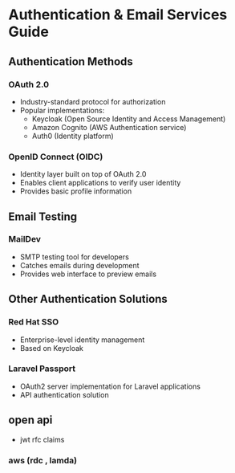 # Authentication & Email Services Guide

## Authentication Methods

### OAuth 2.0
- Industry-standard protocol for authorization
- Popular implementations:
    - Keycloak (Open Source Identity and Access Management)
    - Amazon Cognito (AWS Authentication service)
    - Auth0 (Identity platform)

### OpenID Connect (OIDC)
- Identity layer built on top of OAuth 2.0
- Enables client applications to verify user identity
- Provides basic profile information

## Email Testing

### MailDev
- SMTP testing tool for developers
- Catches emails during development
- Provides web interface to preview emails

## Other Authentication Solutions

### Red Hat SSO
- Enterprise-level identity management
- Based on Keycloak

### Laravel Passport
- OAuth2 server implementation for Laravel applications
- API authentication solution

## open api
- jwt rfc claims

### aws (rdc , lamda)

